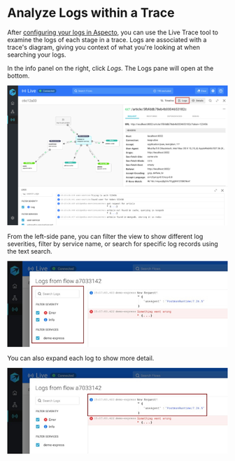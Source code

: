 # Analyze Logs within a Trace

After [configuring your logs in Aspecto](../../send-tracing-data-to-aspecto/aspecto-sdk/nodejs/customize-defaults/configure-logs.md), you can use the Live Trace tool to examine the logs of each stage in a trace. Logs are associated with a trace's diagram, giving you context of what you're looking at when searching your logs.

In the info panel on the right, click _Logs._ The Logs pane will open at the bottom.&#x20;

![](../../.gitbook/assets/logs.png)

From the left-side pane, you can filter the view to show different log severities, filter by service name, or search for specific log records using the text search.

![](../../.gitbook/assets/whatsapp-image-2020-11-09-at-15.09.09-log-2-highlighted-filter-search.jpg)

You can also expand each log to show more detail.

![](../../.gitbook/assets/whatsapp-image-2020-11-09-at-15.09.09-log-2-highlighted.jpg)





